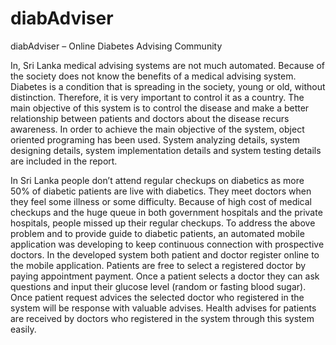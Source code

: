 # diabAdviser
diabAdviser – Online Diabetes Advising Community  

In, Sri Lanka medical advising systems are not much automated. Because of the society does not know the benefits of a medical advising system.
Diabetes is a condition that is spreading in the society, young or old, without distinction. Therefore, it is very important to control it as a country. The main objective of this system is to control the disease and make a better relationship between patients and doctors about the disease recurs awareness.
In order to achieve the main objective of the system, object oriented programing has been used. System analyzing details, system designing details, system implementation details and system testing details are included in the report. 

In Sri Lanka people don’t attend regular checkups on diabetics as more 50% of diabetic patients are live with diabetics. They meet doctors when they feel some illness or some difficulty. Because of high cost of medical checkups and the huge queue in both government hospitals and the private hospitals, people missed up their regular checkups.
To address the above problem and to provide guide to diabetic patients, an automated mobile application was developing to keep continuous connection with prospective doctors. 
In the developed system both patient and doctor register online to the mobile application. Patients are free to select a registered doctor by paying appointment payment. Once a patient selects a doctor they can ask questions and input their glucose level (random or fasting blood sugar). Once patient request advices the selected doctor who registered in the system will be response with valuable advises. 
Health advises for patients are received by doctors who registered in the system through this system easily.
